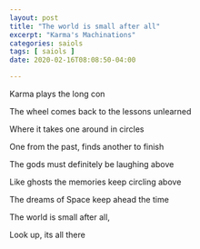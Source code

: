 ```yaml
---
layout: post
title: "The world is small after all"
excerpt: "Karma's Machinations"
categories: saiols
tags: [ saiols ]
date: 2020-02-16T08:08:50-04:00

---
```


Karma plays the long con

The wheel comes back to the lessons unlearned

Where it takes one around in circles

One from the past, finds another to finish

The gods must definitely be laughing above

Like ghosts the memories keep circling above

The dreams of Space keep ahead the time

The world is small after all,

Look up, its all there
